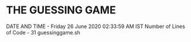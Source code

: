 # THE GUESSING GAME
 DATE AND TIME -
Friday 26 June 2020 02:33:59 AM IST
Number of Lines of Code -
31 guessinggame.sh
